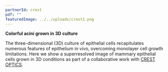 ```yaml
---
partnerId: crest
pdf: ""
featuredImage: ../../uploads/crest1.png
---
```


**Colorful acini grown in 3D culture**

The three-dimensional (3D) culture of epithelial cells recapitulates numerous features of epithelium in vivo, overcoming monolayer cell growth limitations. Here we show a superresolved image of mammary epithelial cells grown in 3D conditions as part of a collaborative work with [CREST OPTICS](https://crestoptics.com/colorful-acini-grown-in-3d-culture/).
